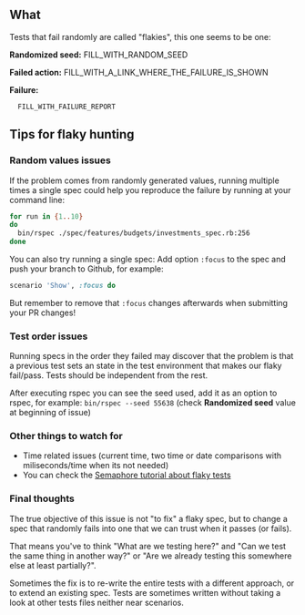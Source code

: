 ## What

Tests that fail randomly are called "flakies", this one seems to be one:

**Randomized seed:** FILL_WITH_RANDOM_SEED

**Failed action:** FILL_WITH_A_LINK_WHERE_THE_FAILURE_IS_SHOWN

**Failure:**

```text
  FILL_WITH_FAILURE_REPORT
```

## Tips for flaky hunting

### Random values issues

If the problem comes from randomly generated values, running multiple times a single spec could help you reproduce the failure by running at your command line:

```bash
for run in {1..10}
do
  bin/rspec ./spec/features/budgets/investments_spec.rb:256
done
```

You can also try running a single spec:
Add option `:focus` to the spec and push your branch to Github, for example:

```ruby
scenario 'Show', :focus do
```

But remember to remove that `:focus` changes afterwards when submitting your PR changes!

### Test order issues

Running specs in the order they failed may discover that the problem is that a previous test sets an state in the test environment that makes our flaky fail/pass. Tests should be independent from the rest.

After executing rspec you can see the seed used, add it as an option to rspec, for example:
`bin/rspec --seed 55638` (check **Randomized seed** value at beginning of issue)

### Other things to watch for

- Time related issues (current time, two time or date comparisons with miliseconds/time when its not needed)
- You can check the [Semaphore tutorial about flaky tests](https://semaphoreci.com/community/tutorials/how-to-deal-with-and-eliminate-flaky-tests)

### Final thoughts

The true objective of this issue is not "to fix" a flaky spec, but to change a spec that randomly fails into one that we can trust when it passes (or fails).

That means you've to think "What are we testing here?" and "Can we test the same thing in another way?" or "Are we already testing this somewhere else at least partially?".

Sometimes the fix is to re-write the entire tests with a different approach, or to extend an existing spec. Tests are sometimes written without taking a look at other tests files neither near scenarios.
